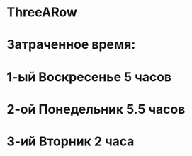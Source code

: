 # ThreeARow
# Затраченное время:
# 1-ый Воскресенье 5 часов
# 2-ой Понедельник 5.5 часов
# 3-ий Вторник 2 часа
